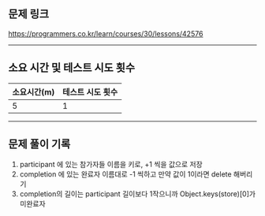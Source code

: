 ## 문제 링크

https://programmers.co.kr/learn/courses/30/lessons/42576

---

## 소요 시간 및 테스트 시도 횟수

| 소요시간(m) | 테스트 시도 횟수 |
| ----------- | ---------------- |
| 5           | 1                |

---

## 문제 풀이 기록

1. participant 에 있는 참가자들 이름을 키로, +1 씩을 값으로 저장
2. completion 에 있는 완료자 이름대로 -1 씩하고 만약 값이 1이라면 delete 해버리기
3. completion의 길이는 participant 길이보다 1작으니까 Object.keys(store)[0]가 미완료자
